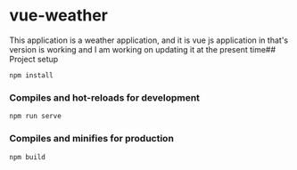 # vue-weather
This application is a weather application, and it is vue js application in that's version is working and I am working on updating it at the present time## Project setup
```
npm install
```

### Compiles and hot-reloads for development
```
npm run serve
```

### Compiles and minifies for production
```
npm build
```
